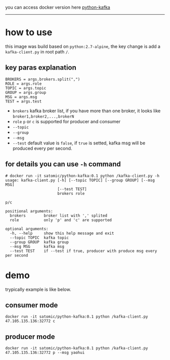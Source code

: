 you can access docker version here [python-kafka](https://hub.docker.com/r/satomic/python-kafka/)

---

# how to use
this image was build based on `python:2.7-alpine`, the key change is add a `kafka-client.py` in root path `/`.
## key paras explanation
```
BROKERS = args.brokers.split(",")
ROLE = args.role
TOPIC = args.topic
GROUP = args.group
MSG = args.msg
TEST = args.test
```
* `brokers` kafka broker list, if you have more than one broker, it looks like `broker1,broker2,...,brokerN`
* `role` `p` or `c` is supported for producer and consumer
* `--topic`
* `--group`
* `--msg`
* `--test` default value is `false`, if `true` is setted, kafka msg will be produced every per second.

## for details you can use `-h` command
```
# docker run -it satomic/python-kafka:0.1 python /kafka-client.py -h
usage: kafka-client.py [-h] [--topic TOPIC] [--group GROUP] [--msg MSG]
                       [--test TEST]
                       brokers role

p/c

positional arguments:
  brokers        broker list with ',' splited
  role           only 'p' and 'c' are supported

optional arguments:
  -h, --help     show this help message and exit
  --topic TOPIC  kafka topic
  --group GROUP  kafka group
  --msg MSG      kafka msg
  --test TEST    if --test if true, producer with produce msg every per second

```

# demo 
trypically example is like below.
## consumer mode
```docker run -it satomic/python-kafka:0.1 python /kafka-client.py 47.105.135.136:32772 c```
## producer mode
```docker run -it satomic/python-kafka:0.1 python /kafka-client.py 47.105.135.136:32772 p --msg yaohui```

